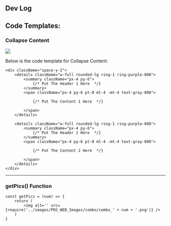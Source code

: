 ## Dev Log ##



## Code Templates: ##

### Collapse Content 
![ ](https://github.com/dalun-z/FAQ_PAGE/blob/master/src/images/readme_1.png)

Below is the code template for Collapse Content:

```
<div className="space-y-2">
    <details className="w-full rounded-lg ring-1 ring-purple-600">
        <summary className="px-4 py-6">
            {/* Put The Header 1 Here  */}
        </summary>
        <span className="px-4 py-6 pt-0 ml-4 -mt-4 text-gray-600">
            
            {/* Put The Content 1 Here  */}

        </span>
    </details>

    <details className="w-full rounded-lg ring-1 ring-purple-600">
        <summary className="px-4 py-6">
            {/* Put The Header 2 Here  */}
        </summary>
        <span className="px-4 py-6 pt-0 ml-4 -mt-4 text-gray-600">
            
            {/* Put The Content 2 Here  */}

        </span>
    </details>
</div>
```
---

### getPics() Function

```
const getPics = (num) => {
    return (
        <img alt='' src={require('../images/POS_WEB_Images/combo/combo_' + num + '.png')} />
    )
}
```
